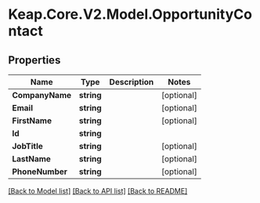 # Keap.Core.V2.Model.OpportunityContact

## Properties

Name | Type | Description | Notes
------------ | ------------- | ------------- | -------------
**CompanyName** | **string** |  | [optional] 
**Email** | **string** |  | [optional] 
**FirstName** | **string** |  | [optional] 
**Id** | **string** |  | 
**JobTitle** | **string** |  | [optional] 
**LastName** | **string** |  | [optional] 
**PhoneNumber** | **string** |  | [optional] 

[[Back to Model list]](../README.md#documentation-for-models) [[Back to API list]](../README.md#documentation-for-api-endpoints) [[Back to README]](../README.md)

